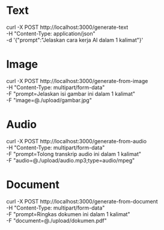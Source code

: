 # Text
curl -X POST http://localhost:3000/generate-text \
  -H "Content-Type: application/json" \
  -d '{"prompt":"Jelaskan cara kerja AI dalam 1 kalimat"}'

# Image
curl -X POST http://localhost:3000/generate-from-image \
  -H "Content-Type: multipart/form-data" \
  -F "prompt=Jelaskan isi gambar ini dalam 1 kalimat" \
  -F "image=@./upload/gambar.jpg"

# Audio
curl -X POST http://localhost:3000/generate-from-audio \
  -H "Content-Type: multipart/form-data" \
  -F "prompt=Tolong transkrip audio ini dalam 1 kalimat" \
  -F "audio=@./upload/audio.mp3;type=audio/mpeg"


# Document
curl -X POST http://localhost:3000/generate-from-document \
  -H "Content-Type: multipart/form-data" \
  -F "prompt=Ringkas dokumen ini dalam 1 kalimat" \
  -F "document=@./upload/dokumen.pdf"
